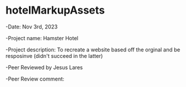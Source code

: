 # hotelMarkupAssets
-Date: Nov 3rd, 2023

-Project name: Hamster Hotel

-Project description: To recreate a website based off the orginal and be resposinve (didn't succeed in the latter)

-Peer Reviewed by Jesus Lares

-Peer Review comment:  

